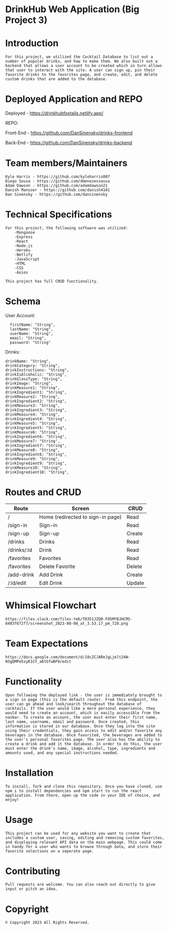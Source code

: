 # DrinkHub Web Application (Big Project 3)

# Introduction
    For this project, we utilized the Cocktail Database to list out a number of popular drinks, and how to make them. We also built out a backend that allows a user account to be created which in turn allows that user to interact with the site. A user can sign up, pin their favorite drinks to the favorites page, and create, edit, and delete custom drinks that are added to the database.

# Deployed Application and REPO

Deployed - https://drinkhubfoxtails.netlify.app/

REPO:

  Front-End - https://github.com/DanSinensky/drinks-frontend

  Back-End - https://github.com/DanSinensky/drinks-backend

# Team members/Maintainers
    Kyle Harris - https://github.com/kyleharris007
    Diego Sousa - https://github.com/dmenezessousa
    Adam Dawson - https://github.com/adamdawson21
    Danish Mansoor - https://github.com/danish4101
    Dan Sinensky - https://github.com/dansinensky

# Technical Specifications
    For this project, the following software was utilized:
        -Mongoose
        -Express
        -React
        -Node.js
        -Heroku
        -Netlify
        -JavaScript
        -HTML
        -CSS
        -Axios
    
    This project has full CRUD functionality.

# Schema
User Account:
    
      firstName: "String",
      lastName: "String",
      userName: "String",
      email: "String",
      password: "String"
    

Drinks:
    
    drinkName: "String",
    drinkCategory: "String",
    drinkInstructions: "String",
    drinkIsAlcoholic: "String",
    drinkGlassType: "String",
    drinkImage: "String",
    drinkMeasure1: "String",
    drinkIngredient1: "String",
    drinkMeasure2: "String",
    drinkIngredient2: "String",
    drinkMeasure3: "String",
    drinkIngredient3: "String",
    drinkMeasure4: "String",
    drinkIngredient4: "String",
    drinkMeasure5: "String",
    drinkIngredient5: "String",
    drinkMeasure6: "String",
    drinkIngredient6: "String",
    drinkMeasure7: "String",
    drinkIngredient7: "String",
    drinkMeasure8: "String",
    drinkIngredient8: "String",
    drinkMeasure9: "String",
    drinkIngredient9: "String",
    drinkMeasure10: "String",
    drinkIngredient10: "String",
    
# Routes and CRUD

Route | Screen | CRUD
------------ | ------------- | -------------
/ | Home (redirected to sign-in page) | Read
/sign-in | Sign-in | Read
/sign-up | Sign-up | Create
/drinks | Drinks | Read
/drinks/:id | Drink | Read
/favorites | Favorites | Read
/favorites | Delete Favorite | Delete
/add-drink | Add Drink | Create
/:id/edit | Edit Drink | Update

# Whimsical Flowchart

    https://files.slack.com/files-tmb/T0351JZQ0-F05MYBJHCMS-8493f672f7/screenshot_2023-08-08_at_3.53.17_pm_720.png

# Team Expectations

    https://docs.google.com/document/d/18cZCJAReJgLjelt24W-N5gQMPe5syK1CY_a6tGfwBF0/edit

# Functionality

    Upon following the deployed link - the user is immediately brought to a sign in page (this is the default route). From this endpoint, the user can go ahead and look/search throughout the database of cocktails. If the user would like a more personal experience, they would need to create an account, which is easily accessible from the navbar. To create an account, the user must enter their first name, last name, username, email and password. Once created, this information is stored in our database. Once they log into the site using their credentials, they gain access to edit and/or favorite any beverages in the database. Once favorited, the beverages are added to the user's personal favorites page. The user also has the ability to create a drink and add it the database. In order to do this, the user must enter the drink's name, image, alcohol, type, ingredients and amounts used, and any special instructions needed.

# Installation
    To install, fork and clone this repository. Once you have cloned, use npm i to install dependencies and npm start to run the react application. From there, open up the code in your IDE of choice, and enjoy!


# Usage
    This project can be used for any website you want to create that includes a custom user, saving, editing and removing custom favorites, and displaying relevant API data on the main webpage. This could come in handy for a user who wants to browse through data, and store their favorite selections on a seperate page.


# Contributing
    Pull requests are welcome. You can also reach out directly to give input or pitch an idea.


# Copyright
    © Copyright 2023 All Rights Reserved.



